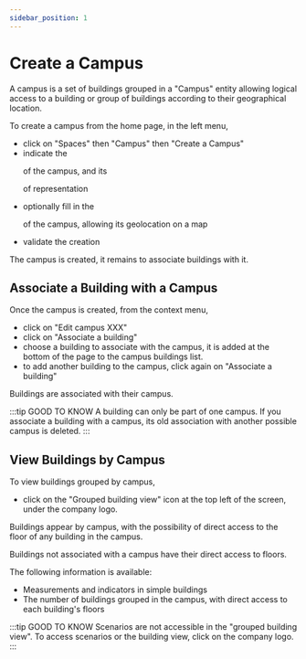 ```yaml
---
sidebar_position: 1
---
```


# Create a Campus

A campus is a set of buildings grouped in a "Campus" entity allowing logical access to a building or group of buildings according to their geographical location.

To create a campus from the home page, in the left menu,

-   click on "Spaces" then "Campus" then "Create a Campus"
-   indicate the <P code="campus:name" /> of the campus, and its <P code="campus:color" /> of representation
-   optionally fill in the <P code="campus:address" /> of the campus, allowing its geolocation on a map
-   validate the creation

The campus is created, it remains to associate buildings with it.

## Associate a Building with a Campus

Once the campus is created, from the context menu,
-   click on "Edit campus XXX"
-   click on "Associate a building"
-   choose a building to associate with the campus, it is added at the bottom of the page to the campus buildings list.
-   to add another building to the campus, click again on "Associate a building"

Buildings are associated with their campus.

:::tip GOOD TO KNOW
A building can only be part of one campus.
If you associate a building with a campus, its old association with another possible campus is deleted.
:::


## View Buildings by Campus

To view buildings grouped by campus,

-   click on the "Grouped building view" icon at the top left of the screen, under the company logo.

Buildings appear by campus, with the possibility of direct access to the floor of any building in the campus.

Buildings not associated with a campus have their direct access to floors.

The following information is available:
-   Measurements and indicators in simple buildings
-   The number of buildings grouped in the campus, with direct access to each building's floors

:::tip GOOD TO KNOW
Scenarios are not accessible in the "grouped building view". To access scenarios or the building view, click on the company logo.
:::
